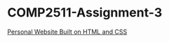 # COMP2511-Assignment-3
<a href="https://portfolio-samtang.herokuapp.com/">Personal Website Built on HTML and CSS</a>
